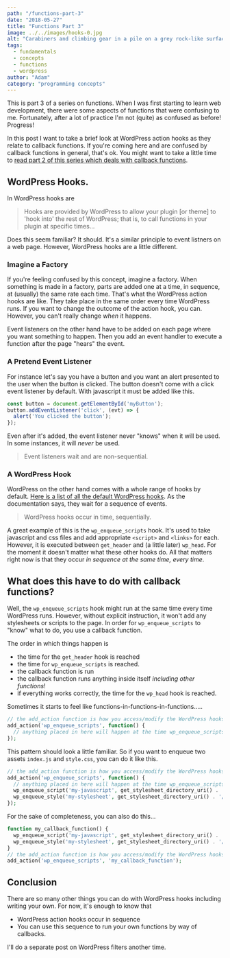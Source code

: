 ```yaml
---
path: "/functions-part-3"
date: "2018-05-27"
title: "Functions Part 3"
image: ../../images/hooks-0.jpg
alt: "Carabiners and climbing gear in a pile on a grey rock-like surface."
tags:
  - fundamentals
  - concepts
  - functions
  - wordpress
author: "Adam"
category: "programming concepts"
---
```

This is part 3 of a series on functions. When I was first starting to learn web development, there were some aspects of functions that were confusing to me. Fortunately, after a lot of practice I'm not (quite) as confused as before! Progress!

In this post I want to take a brief look at WordPress action hooks as they relate to callback functions. If you're coming here and are confused by callback functions in general, that's ok. You might want to take a little time to [read part 2 of this series which deals with callback functions](/functions-part-2).

## WordPress Hooks.
In WordPress hooks are 
> Hooks are provided by WordPress to allow your plugin [or theme] to 'hook into' the rest of WordPress; that is, to call functions in your plugin at specific times...

Does this seem familiar? It should. It's a similar principle to event listners on a web page. However, WordPress hooks are a little different.

### Imagine a Factory
If you're feeling confused by this concept, imagine a factory. When something is made in a factory, parts are added one at a time, in sequence, at (usually) the same rate each time. That's what the WordPress action hooks are like. They take place in the same order every time WordPress runs. If you want to change the outcome of the action hook, you can. However, you can't really change _when_ it happens.

Event listeners on the other hand have to be added on each page where you want something to happen. Then you add an event handler to execute a function after the page "hears" the event. 

### A Pretend Event Listener
For instance let's say you have a button and you want an alert presented to the user when the button is clicked. The button doesn't come with a click event listener by default. With javascript it must be added like this.
```javascript
const button = document.getElementById('myButton');
button.addEventListener('click', (evt) => {
  alert('You clicked the button');
});
```
Even after it's added, the event listener never "knows" when it will be used. In some instances, it will _never_ be used.
> Event listeners wait and are non-sequential.

### A WordPress Hook
WordPress on the other hand comes with a whole range of hooks by default. [Here is a list of all the default WordPress hooks](https://codex.wordpress.org/Plugin_API/Action_Reference). As the documentation says, they wait for a sequence of events. 
> WordPress hooks occur in time, sequentially.

A great example of this is the `wp_enqueue_scripts` hook. It's used to take javascript and css files and add appropriate `<script>` and `<links>` for each. However, it is executed between `get_header` and (a little later) `wp_head`. For the moment it doesn't matter what these other hooks do. All that matters right now is that they occur _in sequence at the same time, every time_.

## What does this have to do with callback functions?
Well, the `wp_enqueue_scripts` hook might run at the same time every time WordPress runs. However, without explicit instruction, it won't add any stylesheets or scripts to the page. In order for `wp_enqueue_scripts` to "know" what to do, you use a callback function. 

The order in which things happen is
- the time for the `get_header` hook is reached
- the time for `wp_enqueue_scripts` is reached.
- the callback function is run
- the callback function runs anything inside itself _including other functions_!
- if everything works correctly, the time for the `wp_head` hook is reached.

Sometimes it starts to feel like functions-in-functions-in-functions..... 
```php
// the add_action function is how you access/modify the WordPress hooks.
add_action('wp_enqueue_scripts', function() {
  // anything placed in here will happen at the time wp_enqueue_scripts happens.
});
```
This pattern should look a little familiar. So if you want to enqueue two assets `index.js` and `style.css`, you can do it like this.
```php
// the add_action function is how you access/modify the WordPress hooks.
add_action('wp_enqueue_scripts', function() {
  // anything placed in here will happen at the time wp_enqueue_scripts happens.
  wp_enqueue_script('my-javascript', get_stylesheet_directory_uri() . '/index.js', array(), null, true);
  wp_enqueue_style('my-stylesheet', get_stylesheet_directory_uri() . '/style.css', array(), null);
});
```
For the sake of completeness, you can also do this...
```php
function my_callback_function() {
  wp_enqueue_script('my-javascript', get_stylesheet_directory_uri() . '/index.js', array(), null, true);
  wp_enqueue_style('my-stylesheet', get_stylesheet_directory_uri() . '/style.css', array(), null);
}
// the add_action function is how you access/modify the WordPress hooks.
add_action('wp_enqueue_scripts', 'my_callback_function');
```
## Conclusion
There are so many other things you can do with WordPress hooks including writing your own. For now, it's enough to know that
- WordPress action hooks occur in sequence
- You can use this sequence to run your own functions by way of callbacks.

I'll do a separate post on WordPress filters another time.


